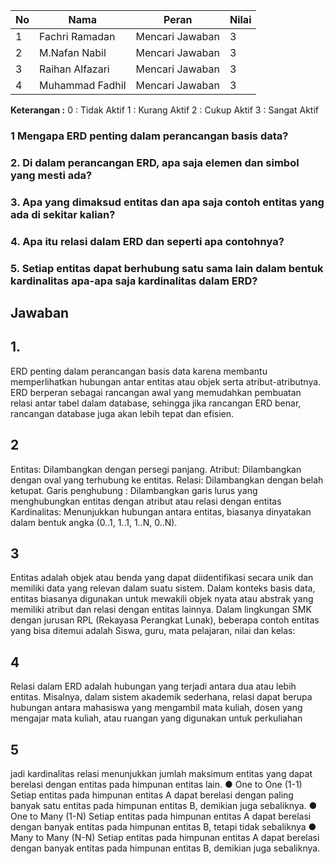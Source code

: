 
| No  | Nama            | Peran           | Nilai |
| --- | --------------- | --------------- | ----- |
| 1   | Fachri Ramadan  | Mencari Jawaban | 3     |
| 2   | M.Nafan Nabil   | Mencari Jawaban | 3     |
| 3   | Raihan Alfazari | Mencari Jawaban | 3     |
| 4   | Muhammad Fadhil | Mencari Jawaban | 3     |
**Keterangan :**
0 : Tidak Aktif
1 : Kurang Aktif
2 : Cukup Aktif
3 : Sangat Aktif
  
  
  ### 1 Mengapa ERD penting dalam perancangan basis data?
### 2. Di dalam perancangan ERD, apa saja elemen dan simbol yang mesti ada?
### 3. Apa yang dimaksud entitas dan apa saja contoh entitas yang ada di sekitar kalian?
### 4. Apa itu relasi dalam ERD dan seperti apa contohnya?
### 5. Setiap entitas dapat berhubung satu sama lain dalam bentuk kardinalitas apa-apa saja  kardinalitas dalam ERD?
    
## Jawaban

## 1.
ERD penting dalam perancangan basis data karena membantu memperlihatkan hubungan antar entitas atau objek serta atribut-atributnya. ERD berperan sebagai rancangan awal yang memudahkan pembuatan relasi antar tabel dalam database, sehingga jika rancangan ERD
benar, rancangan database juga akan lebih tepat dan efisien.
## 2
Entitas: Dilambangkan dengan persegi panjang.
Atribut: Dilambangkan dengan oval yang terhubung ke entitas.
Relasi: Dilambangkan dengan belah ketupat.
Garis penghubung : Dilambangkan garis lurus yang menghubungkan entitas dengan
atribut atau relasi dengan entitas
Kardinalitas: Menunjukkan hubungan antara entitas, biasanya dinyatakan dalam bentuk
angka (0..1, 1..1, 1..N, 0..N).
## 3 
Entitas adalah objek atau benda yang dapat diidentifikasi secara unik dan memiliki data yang relevan dalam suatu sistem. Dalam konteks basis data, entitas biasanya digunakan untuk mewakili objek nyata atau abstrak yang memiliki atribut dan relasi dengan entitas lainnya. Dalam lingkungan SMK dengan jurusan RPL (Rekayasa Perangkat Lunak), beberapa contoh entitas yang bisa ditemui adalah Siswa, guru, mata pelajaran, nilai dan kelas:
## 4
Relasi dalam ERD adalah hubungan yang terjadi antara dua atau lebih entitas. Misalnya, dalam sistem akademik sederhana, relasi dapat berupa hubungan antara mahasiswa yang mengambil mata kuliah, dosen yang mengajar mata kuliah, atau ruangan yang digunakan
untuk perkuliahan
## 5
jadi kardinalitas relasi menunjukkan jumlah maksimum entitas yang dapat berelasi dengan
entitas pada himpunan entitas lain.
● One to One (1-1)
Setiap entitas pada himpunan entitas A dapat berelasi dengan paling banyak satu entitas pada
himpunan entitas B, demikian juga sebaliknya.
● One to Many (1-N)
Setiap entitas pada himpunan entitas A dapat berelasi dengan banyak entitas pada himpunan
entitas B, tetapi tidak sebaliknya
● Many to Many (N-N)
Setiap entitas pada himpunan entitas A dapat berelasi dengan banyak entitas pada
himpunan entitas B, demikian juga sebaliknya.